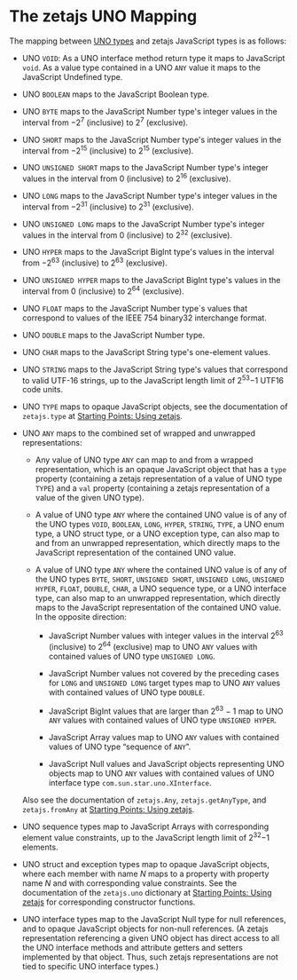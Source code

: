 # The zetajs UNO Mapping

The mapping between [UNO types](http://www.openoffice.org/udk/common/man/typesystem.html) and zetajs JavaScript types is as follows:

- UNO `VOID`:  As a UNO interface method return type it maps to JavaScript `void`.  As a value type contained in a UNO `ANY` value it maps to the JavaScript Undefined type.

- UNO `BOOLEAN` maps to the JavaScript Boolean type.

- UNO `BYTE` maps to the JavaScript Number type's integer values in the interval from &minus;2<sup>7</sup> (inclusive) to 2<sup>7</sup> (exclusive).

- UNO `SHORT` maps to the JavaScript Number type's integer values in the interval from &minus;2<sup>15</sup> (inclusive) to 2<sup>15</sup> (exclusive).

- UNO `UNSIGNED SHORT` maps to the JavaScript Number type's integer values in the interval from 0 (inclusive) to 2<sup>16</sup> (exclusive).

- UNO `LONG` maps to the JavaScript Number type's integer values in the interval from &minus;2<sup>31</sup> (inclusive) to 2<sup>31</sup> (exclusive).

- UNO `UNSIGNED LONG` maps to the JavaScript Number type's integer values in the interval from 0 (inclusive) to 2<sup>32</sup> (exclusive).

- UNO `HYPER` maps to the JavaScript BigInt type's values in the interval from &minus;2<sup>63</sup> (inclusive) to 2<sup>63</sup> (exclusive).

- UNO `UNSIGNED HYPER` maps to the JavaScript BigInt type's values in the interval from 0 (inclusive) to 2<sup>64</sup> (exclusive).

- UNO `FLOAT` maps to the JavaScript Number type`s values that correspond to values of the IEEE&nbsp;754 binary32 interchange format.

- UNO `DOUBLE` maps to the JavaScript Number type.

- UNO `CHAR` maps to the JavaScript String type's one-element values.

- UNO `STRING` maps to the JavaScript String type's values that correspond to valid UTF-16 strings, up to the JavaScript length limit of 2<sup>53</sup>&minus;1 UTF16 code units.

- UNO `TYPE` maps to opaque JavaScript objects, see the documentation of `zetajs.type` at [Starting Points: Using zetajs](start.md#using-zetajs).

- UNO `ANY` maps to the combined set of wrapped and unwrapped representations:

    - Any value of UNO type `ANY` can map to and from a wrapped representation, which is an opaque JavaScript object that has a `type` property (containing a zetajs representation of a value of UNO type `TYPE`) and a `val` property (containing a zetajs representation of a value of the given UNO type).

    - A value of UNO type `ANY` where the contained UNO value is of any of the UNO types `VOID`, `BOOLEAN`, `LONG`, `HYPER`, `STRING`, `TYPE`, a UNO enum type, a UNO struct type, or a UNO exception type, can also map to and from an unwrapped representation, which directly maps to the JavaScript representation of the contained UNO value.

    - A value of UNO type `ANY` where the contained UNO value is of any of the UNO types `BYTE`, `SHORT`, `UNSIGNED SHORT`, `UNSIGNED LONG`, `UNSIGNED HYPER`, `FLOAT`, `DOUBLE`, `CHAR`, a UNO sequence type, or a UNO interface type, can also map to an unwrapped representation, which directly maps to the JavaScript representation of the contained UNO value.  In the opposite direction:

        - JavaScript Number values with integer values in the interval 2<sup>63</sup> (inclusive) to 2<sup>64</sup> (exclusive) map to UNO `ANY` values with contained values of UNO type `UNSIGNED LONG`.

        - JavaScript Number values not covered by the preceding cases for `LONG` and `UNSIGNED LONG` target types map to UNO `ANY` values with contained values of UNO type `DOUBLE`.

        - JavaScript BigInt values that are larger than 2<sup>63</sup>&nbsp;&minus;&nbsp;1 map to UNO `ANY` values with contained values of UNO type `UNSIGNED HYPER`.

        - JavaScript Array values map to UNO `ANY` values with contained values of UNO type &ldquo;sequence of `ANY`&rdquo;.

        - JavaScript Null values and JavaScript objects representing UNO objects map to UNO `ANY` values with contained values of UNO interface type `com.sun.star.uno.XInterface`.

    Also see the documentation of `zetajs.Any`, `zetajs.getAnyType`, and `zetajs.fromAny` at [Starting Points: Using zetajs](start.md#using-zetajs).

- UNO sequence types map to JavaScript Arrays with corresponding element value constraints, up to the JavaScript length limit of 2<sup>32</sup>&minus;1 elements.

- UNO struct and exception types map to opaque JavaScript objects, where each member with name <var>N</var> maps to a property with property name <var>N</var> and with corresponding value constraints.  See the documentation of the `zetajs.uno` dictionary at [Starting Points: Using zetajs](start.md#using-zetajs) for corresponding constructor functions.

- UNO interface types map to the JavaScript Null type for null references, and to opaque JavaScript objects for non-null references.  (A zetajs representation referencing a given UNO object has direct access to all the UNO interface methods and attribute getters and setters implemented by that object.  Thus, such zetajs representations are not tied to specific UNO interface types.)

